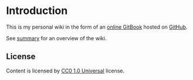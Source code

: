 # Introduction

This is my personal wiki in the form of an 
[online GitBook](https://wiki.dewaka.com) hosted on [GitHub](https://github.com/dewaka/wiki).

See [summary](SUMMARY.md) for an overview of the wiki.

## License

Content is licensed by [CC0 1.0 Universal](LICENSE) license.
